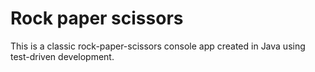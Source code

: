 # Rock paper scissors
This is a classic rock-paper-scissors console app created in Java using test-driven development.
